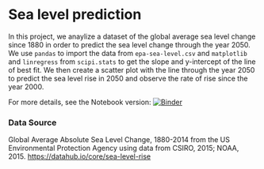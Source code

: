 # Sea level prediction

In this project, we anaylize a dataset of the global average sea level change since 1880 in order to predict the sea level change through the year 2050. We use `pandas` to import the data from `epa-sea-level.csv` and `matplotlib` and `linregress` from `scipi.stats` to get the slope and y-intercept of the line of best fit. We then create a scatter plot with the line through the year 2050 to predict the sea level rise in 2050 and observe the rate of rise since the year 2000.


For more details, see the Notebook version: [![Binder](https://mybinder.org/badge_logo.svg)](https://mybinder.org/v2/gh/Sithlord-dev/sea_level_predictor/main?filepath=Sea%20rise%20predictor.ipynb)


### Data Source
Global Average Absolute Sea Level Change, 1880-2014 from the US Environmental Protection Agency using data from CSIRO, 2015; NOAA, 2015.
https://datahub.io/core/sea-level-rise

